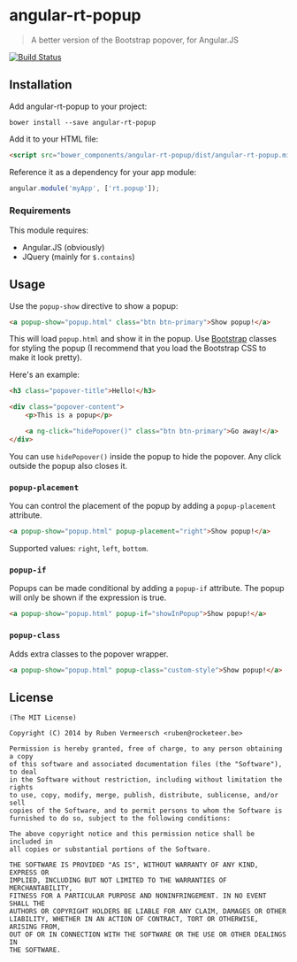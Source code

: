 # angular-rt-popup

> A better version of the Bootstrap popover, for Angular.JS

[![Build Status](https://travis-ci.org/rubenv/angular-rt-popup.png?branch=master)](https://travis-ci.org/rubenv/angular-rt-popup)

## Installation
Add angular-rt-popup to your project:

```
bower install --save angular-rt-popup
```

Add it to your HTML file:

```html
<script src="bower_components/angular-rt-popup/dist/angular-rt-popup.min.js"></script>
```

Reference it as a dependency for your app module:

```js
angular.module('myApp', ['rt.popup']);
```

### Requirements

This module requires:

* Angular.JS (obviously)
* JQuery (mainly for `$.contains`)

## Usage

Use the `popup-show` directive to show a popup:

```html
<a popup-show="popup.html" class="btn btn-primary">Show popup!</a>
```

This will load `popup.html` and show it in the popup. Use [Bootstrap](http://getbootstrap.com/) classes for styling the popup (I recommend that you load the Bootstrap CSS to make it look pretty).

Here's an example:

```html
<h3 class="popover-title">Hello!</h3>

<div class="popover-content">
    <p>This is a popup</p>

    <a ng-click="hidePopover()" class="btn btn-primary">Go away!</a>
</div>
```

You can use `hidePopover()` inside the popup to hide the popover. Any click outside the popup also closes it.

### `popup-placement`

You can control the placement of the popup by adding a `popup-placement` attribute.

```html
<a popup-show="popup.html" popup-placement="right">Show popup!</a>
```

Supported values: `right`, `left`, `bottom`.


### `popup-if`

Popups can be made conditional by adding a `popup-if` attribute. The popup will only be shown if the expression is true.

```html
<a popup-show="popup.html" popup-if="showInPopup">Show popup!</a>
```

### `popup-class`

Adds extra classes to the popover wrapper.

```html
<a popup-show="popup.html" popup-class="custom-style">Show popup!</a>
```

## License 

    (The MIT License)

    Copyright (C) 2014 by Ruben Vermeersch <ruben@rocketeer.be>

    Permission is hereby granted, free of charge, to any person obtaining a copy
    of this software and associated documentation files (the "Software"), to deal
    in the Software without restriction, including without limitation the rights
    to use, copy, modify, merge, publish, distribute, sublicense, and/or sell
    copies of the Software, and to permit persons to whom the Software is
    furnished to do so, subject to the following conditions:

    The above copyright notice and this permission notice shall be included in
    all copies or substantial portions of the Software.

    THE SOFTWARE IS PROVIDED "AS IS", WITHOUT WARRANTY OF ANY KIND, EXPRESS OR
    IMPLIED, INCLUDING BUT NOT LIMITED TO THE WARRANTIES OF MERCHANTABILITY,
    FITNESS FOR A PARTICULAR PURPOSE AND NONINFRINGEMENT. IN NO EVENT SHALL THE
    AUTHORS OR COPYRIGHT HOLDERS BE LIABLE FOR ANY CLAIM, DAMAGES OR OTHER
    LIABILITY, WHETHER IN AN ACTION OF CONTRACT, TORT OR OTHERWISE, ARISING FROM,
    OUT OF OR IN CONNECTION WITH THE SOFTWARE OR THE USE OR OTHER DEALINGS IN
    THE SOFTWARE.

